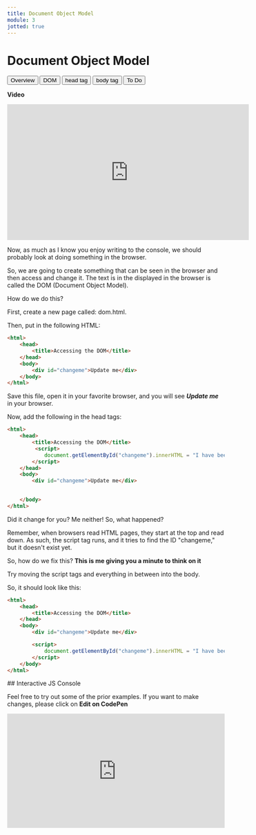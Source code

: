 ```yaml
---
title: Document Object Model
module: 3
jotted: true
---
```


# Document Object Model

<div class="tab">
  <button class="tablinks active" onclick="openTab(event, 'Overview')">Overview</button>
  <button class="tablinks" onclick="openTab(event, 'DOM')">DOM</button>
  <button class="tablinks" onclick="openTab(event, 'Head')">head tag</button>
  <button class="tablinks" onclick="openTab(event, 'Body')">body tag</button>
  <button class="tablinks" onclick="openTab(event, 'ToDo')">To Do</button>
</div>
<div id="Overview" class="tabcontent" style="display:block"  markdown="1">

**Video**
<div class="embed-responsive embed-responsive-16by9"><iframe width="560" height="315" src="https://www.youtube.com/embed/H6fyhJXH-_U" frameborder="0" allow="accelerometer; autoplay; encrypted-media; gyroscope; picture-in-picture" allowfullscreen></iframe></div>

Now, as much as I know you enjoy writing to the console, we should probably look at doing something in the browser.

</div>

<div id="DOM" class="tabcontent">
<div class="tabhtml" markdown="1">

So, we are going to create something that can be seen in the browser and then access and change it.  The text is in the displayed in the browser is called the DOM (Document Object Model).  

How do we do this?

First, create a new page called: dom.html.

Then, put in the following HTML:

```html
<html>
    <head>
        <title>Accessing the DOM</title>
    </head>
    <body>
        <div id="changeme">Update me</div>
    </body>
</html>
```
Save this file, open it in your favorite browser, and you will see ***Update me*** in your browser.

</div>
</div>
<div id="Head" class="tabcontent">
<div class="tabhtml" markdown="1">

Now, add the following in the head tags:

```html
<html>
    <head>
        <title>Accessing the DOM</title>
         <script>
            document.getElementById("changeme").innerHTML = "I have been changed";
        </script>
    </head>
    <body>
        <div id="changeme">Update me</div>

       
    </body>
</html>
```

Did it change for you?  Me neither!  So, what happened?

Remember, when browsers read HTML pages, they start at the top and read down.  As such, the script tag runs, and it tries to find the ID "changeme," but it doesn't exist yet.

So, how do we fix this?  **This is me giving you a minute to think on it**

</div>
</div>
<div id="Body" class="tabcontent">
<div class="tabhtml" markdown="1">

Try moving the script tags and everything in between into the body.

So, it should look like this:

```html
<html>
    <head>
        <title>Accessing the DOM</title>
    </head>
    <body>
        <div id="changeme">Update me</div>

        <script>
            document.getElementById("changeme").innerHTML = "I have been changed";
        </script>
    </body>
</html>
```
</div>
</div>
<div id="ToDo" class="tabcontent" >
<div class="tabhtml" markdown="1">
## Interactive JS Console

Feel free to try out some of the prior examples. If you want to make changes, please click on **Edit on CodePen**

<iframe height="265" style="width: 100%;" scrolling="no" title="MART 441 DOM" src="https://codepen.io/retrog4m3r/embed/mdrgyeE?height=265&theme-id=dark&default-tab=html,result" frameborder="no" loading="lazy" allowtransparency="true" allowfullscreen="true">
  See the Pen <a href='https://codepen.io/retrog4m3r/pen/mdrgyeE'>MART 441 DOM</a> by Michael Cassens
  (<a href='https://codepen.io/retrog4m3r'>@retrog4m3r</a>) on <a href='https://codepen.io'>CodePen</a>.
</iframe>
</div>
</div>
